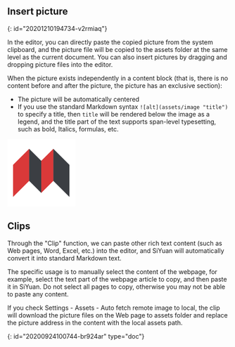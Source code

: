 ## Insert picture
{: id="20201210194734-v2rmiaq"}

In the editor, you can directly paste the copied picture from the system clipboard, and the picture file will be copied to the assets folder at the same level as the current document. You can also insert pictures by dragging and dropping picture files into the editor.

When the picture exists independently in a content block (that is, there is no content before and after the picture, the picture has an exclusive section):

* The picture will be automatically centered
* If you use the standard Markdown syntax `![alt](assets/image "title")` to specify a title, then `title` will be rendered below the image as a legend, and the title part of the text supports span-level typesetting, such as bold, Italics, formulas, etc.

![SiYuan.png](assets/SiYuan.png "*When one drinks water, one must not forget where it comes from*")

## Clips

Through the "Clip" function, we can paste other rich text content (such as Web pages, Word, Excel, etc.) into the editor, and SiYuan will automatically convert it into standard Markdown text.

The specific usage is to manually select the content of the webpage, for example, select the text part of the webpage article to copy, and then paste it in SiYuan. Do not select all pages to copy, otherwise you may not be able to paste any content.

If you check Settings - Assets - Auto fetch remote image to local, the clip will download the picture files on the Web page to assets folder and replace the picture address in the content with the local assets path.


{: id="20200924100744-br924ar" type="doc"}
